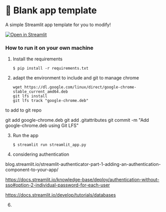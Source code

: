 # 🎈 Blank app template

A simple Streamlit app template for you to modify!

[![Open in Streamlit](https://static.streamlit.io/badges/streamlit_badge_black_white.svg)](https://blank-app-template.streamlit.app/)

### How to run it on your own machine

1. Install the requirements

   ```
   $ pip install -r requirements.txt
   ```
2. adapt the environment to include and git to manage chrome
   ```
   wget https://dl.google.com/linux/direct/google-chrome-stable_current_amd64.deb
   git lfs install
   git lfs track "google-chrome.deb"
   ```
to add to git repo

   git add google-chrome.deb
   git add .gitattributes
   git commit -m "Add google-chrome.deb using Git LFS"


3. Run the app

   ```
   $ streamlit run streamlit_app.py
   ```
4. considering authentication
   
blog.streamlit.io/streamlit-authenticator-part-1-adding-an-authentication-component-to-your-app/

https://docs.streamlit.io/knowledge-base/deploy/authentication-without-sso#option-2-individual-password-for-each-user

https://docs.streamlit.io/develop/tutorials/databases

6. 
